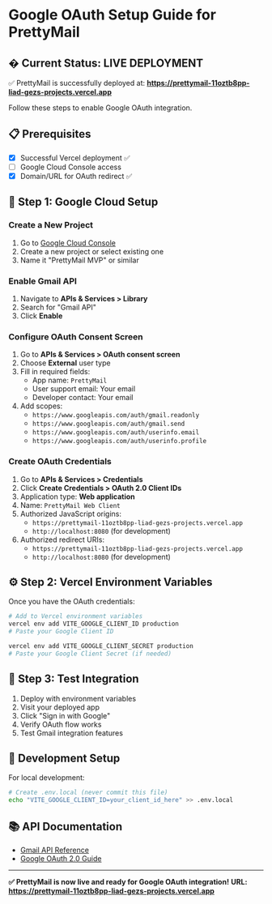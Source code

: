 # Google OAuth Setup Guide for PrettyMail

## � **Current Status: LIVE DEPLOYMENT**

✅ PrettyMail is successfully deployed at:
**https://prettymail-11oztb8pp-liad-gezs-projects.vercel.app**

Follow these steps to enable Google OAuth integration.

## 📋 **Prerequisites**
- [x] Successful Vercel deployment ✅
- [ ] Google Cloud Console access
- [x] Domain/URL for OAuth redirect ✅

## 🔧 **Step 1: Google Cloud Setup**

### Create a New Project
1. Go to [Google Cloud Console](https://console.cloud.google.com/)
2. Create a new project or select existing one
3. Name it "PrettyMail MVP" or similar

### Enable Gmail API
1. Navigate to **APIs & Services > Library**
2. Search for "Gmail API"
3. Click **Enable**

### Configure OAuth Consent Screen
1. Go to **APIs & Services > OAuth consent screen**
2. Choose **External** user type
3. Fill in required fields:
   - App name: `PrettyMail`
   - User support email: Your email
   - Developer contact: Your email
4. Add scopes:
   - `https://www.googleapis.com/auth/gmail.readonly`
   - `https://www.googleapis.com/auth/gmail.send`
   - `https://www.googleapis.com/auth/userinfo.email`
   - `https://www.googleapis.com/auth/userinfo.profile`

### Create OAuth Credentials
1. Go to **APIs & Services > Credentials**
2. Click **Create Credentials > OAuth 2.0 Client IDs**
3. Application type: **Web application**
4. Name: `PrettyMail Web Client`
5. Authorized JavaScript origins:
   - `https://prettymail-11oztb8pp-liad-gezs-projects.vercel.app`
   - `http://localhost:8080` (for development)
6. Authorized redirect URIs:
   - `https://prettymail-11oztb8pp-liad-gezs-projects.vercel.app`
   - `http://localhost:8080` (for development)

## ⚙️ **Step 2: Vercel Environment Variables**

Once you have the OAuth credentials:

```bash
# Add to Vercel environment variables
vercel env add VITE_GOOGLE_CLIENT_ID production
# Paste your Google Client ID

vercel env add VITE_GOOGLE_CLIENT_SECRET production  
# Paste your Google Client Secret (if needed)
```

## 🧪 **Step 3: Test Integration**

1. Deploy with environment variables
2. Visit your deployed app
3. Click "Sign in with Google"
4. Verify OAuth flow works
5. Test Gmail integration features

## 🔧 **Development Setup**

For local development:

```bash
# Create .env.local (never commit this file)
echo "VITE_GOOGLE_CLIENT_ID=your_client_id_here" >> .env.local
```

## 📚 **API Documentation**

- [Gmail API Reference](https://developers.google.com/gmail/api)
- [Google OAuth 2.0 Guide](https://developers.google.com/identity/protocols/oauth2)

---

**✅ PrettyMail is now live and ready for Google OAuth integration!**
**URL: https://prettymail-11oztb8pp-liad-gezs-projects.vercel.app**